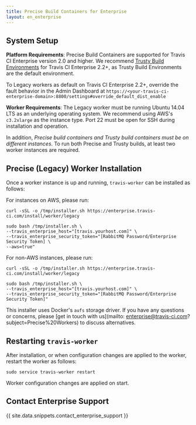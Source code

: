 ```yaml
---
title: Precise Build Containers for Enterprise
layout: en_enterprise
---
```


## System Setup

**Platform Requirements**: Precise Build Containers are supported for Travis CI Enterprise version 2.0 and higher. We recommend [Trusty Build Environments](/user/enterprise/trusty/) for Travis CI Enterprise 2.2+, as Trusty Build Environments are the default environment.

To Legacy workers as default on Travis CI Enterprise 2.2+, override the fault behavior in the Admin Dashboard at `https://<your-travis-ci-enterprise-domain>:8800/settings#override_default_dist_enable`

**Worker Requirements**:
The Legacy worker must be running Ubuntu 14.04 LTS as an underlying operating system. We recommend using AWS's `c3.2xlarge` as the instance type. Port 22 must be open for SSH during installation and operation.

In addition, _Precise build containers and Trusty build containers must be on different instances_. To run both Precise and Trusty builds, at least two worker instances are required.

## Precise (Legacy) Worker Installation

Once a worker instance is up and running, `travis-worker` can be installed as follows:

For instances on AWS, please run:

```
curl -sSL -o /tmp/installer.sh https://enterprise.travis-ci.com/install/worker/legacy

sudo bash /tmp/installer.sh \
--travis_enterprise_host="[travis.yourhost.com]" \
--travis_enterprise_security_token="[RabbitMQ Password/Enterprise Security Token] \
--aws=true"
```

For non-AWS instances, please run:

```
curl -sSL -o /tmp/installer.sh https://enterprise.travis-ci.com/install/worker/legacy

sudo bash /tmp/installer.sh \
--travis_enterprise_host="[travis.yourhost.com]" \
--travis_enterprise_security_token="[RabbitMQ Password/Enterprise Security Token]"
```

This installer uses Docker's `aufs` storage driver. If you have any questions or concerns, please [get in touch with us](mailto: enterprise@travis-ci.com?subject=Precise%20Workers) to discuss alternatives.

## Restarting `travis-worker`

After installation, or when configuration changes are applied to the worker, restart the worker as follows:

`sudo service travis-worker restart`

Worker configuration changes are applied on start.

## Contact Enterprise Support

{{ site.data.snippets.contact_enterprise_support }}
